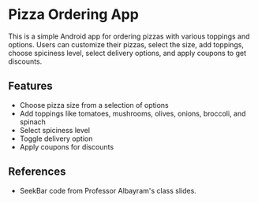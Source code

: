 # Pizza Ordering App  
This is a simple Android app for ordering pizzas with various toppings and options. Users can customize their pizzas, select the size, add toppings, choose spiciness level, select delivery options, and apply coupons to get discounts.

## Features  
- Choose pizza size from a selection of options  
- Add toppings like tomatoes, mushrooms, olives, onions, broccoli, and spinach  
- Select spiciness level  
- Toggle delivery option  
- Apply coupons for discounts  

## References  
- SeekBar code from Professor Albayram's class slides.  
